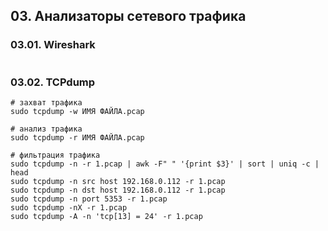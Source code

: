 ## **03. Анализаторы сетевого трафика**

### **03.01. Wireshark**

```
```

### **03.02. TCPdump**

```
# захват трафика
sudo tcpdump -w ИМЯ ФАЙЛА.pcap

# анализ трафика
sudo tcpdump -r ИМЯ ФАЙЛА.pcap

# фильтрация трафика
sudo tcpdump -n -r 1.pcap | awk -F" " '{print $3}' | sort | uniq -c | head
sudo tcpdump -n src host 192.168.0.112 -r 1.pcap
sudo tcpdump -n dst host 192.168.0.112 -r 1.pcap
sudo tcpdump -n port 5353 -r 1.pcap
sudo tcpdump -nX -r 1.pcap
sudo tcpdump -A -n 'tcp[13] = 24' -r 1.pcap
```
